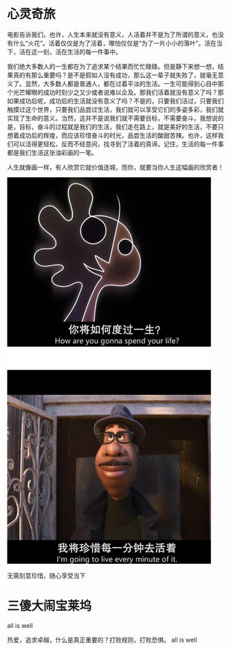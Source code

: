 # 心灵奇旅

电影告诉我们，也许，人生本来就没有意义，人活着并不是为了所谓的意义，也没有什么“火花”。活着仅仅是为了活着，哪怕仅仅是“为了一片小小的落叶”。活在当下，活在这一刻，活在生活的每一件事中。

我们绝大多数人的一生都在为了追求某个结果而忙忙碌碌。但是静下来想一想，结果真的有那么重要吗？是不是假如人没有成功，那么这一辈子就失败了，就毫无意义了。显然，大多数人都是普通人，都在过着平淡的生活。一生可能得到心目中那个光芒耀眼的成功时刻少之又少或者说难以企及。那我们活着就没有意义了吗？那如果成功后呢，成功后的生活就没有意义了吗？不是的，只要我们活过，只要我们触摸过这个世界，只要我们品尝过生活，我们就可以享受它们的多姿多彩，我们就实现了生命的意义。当然，这并不是说我们就不需要目标，不需要奋斗，我想说的是，目标，奋斗的过程就是我们的生活，我们走在路上，就是美好的生活，不要只想着成功后的辉煌，而应该珍惜奋斗的时光，品尝生活的酸甜苦辣。也许，这样我们可以活得更轻松，反而不经意间，找寻到了活着的真谛。记住，生活的每一件事都是我们生活这张油彩画的一笔。

人生就像画一样，有人欣赏它就价值连城，而你，就要当你人生这幅画的欣赏者！

![alt text](e242179da6ceb45e6471f46ea62a7bd.png)

无需刻意珍惜，随心享受当下

# 三傻大闹宝莱坞

all is well

热爱，追求卓越，什么是真正重要的？打败规则，打败恐惧。 all is well



